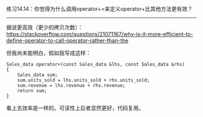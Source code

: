 练习14.14：你觉得为什么调用operator+=来定义operator+比其他方法更有效？

---

据说更高效（更少的拷贝次数）：https://stackoverflow.com/questions/21071167/why-is-it-more-efficient-to-define-operator-to-call-operator-rather-than-the

但我尚未能明白，假如我写成这样：

```
Sales_data operator+(const Sales_data &lhs, const Sales_data &rhs)
{
	Sales_data sum;
	sum.units_sold = lhs.units_sold + rhs.units_sold;
	sum.revenue = lhs.revenue + rhs.revenue;
	return sum;
}
```

看上去效率是一样的。可读性上后者显然更好，代码复用。
